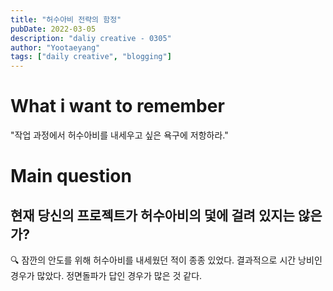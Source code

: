 ```yaml
---
title: "허수아비 전략의 함정"
pubDate: 2022-03-05
description: "daliy creative - 0305"
author: "Yootaeyang"
tags: ["daily creative", "blogging"]
---
```


# What i want to remember

"작업 과정에서 허수아비를 내세우고 싶은 욕구에 저항하라."

# Main question

## 현재 당신의 프로젝트가 허수아비의 덫에 걸려 있지는 않은가?

🔍 잠깐의 안도를 위해 허수아비를 내세웠던 적이 종종 있었다. 결과적으로 시간 낭비인 경우가 많았다. 정면돌파가 답인 경우가 많은 것 같다.
